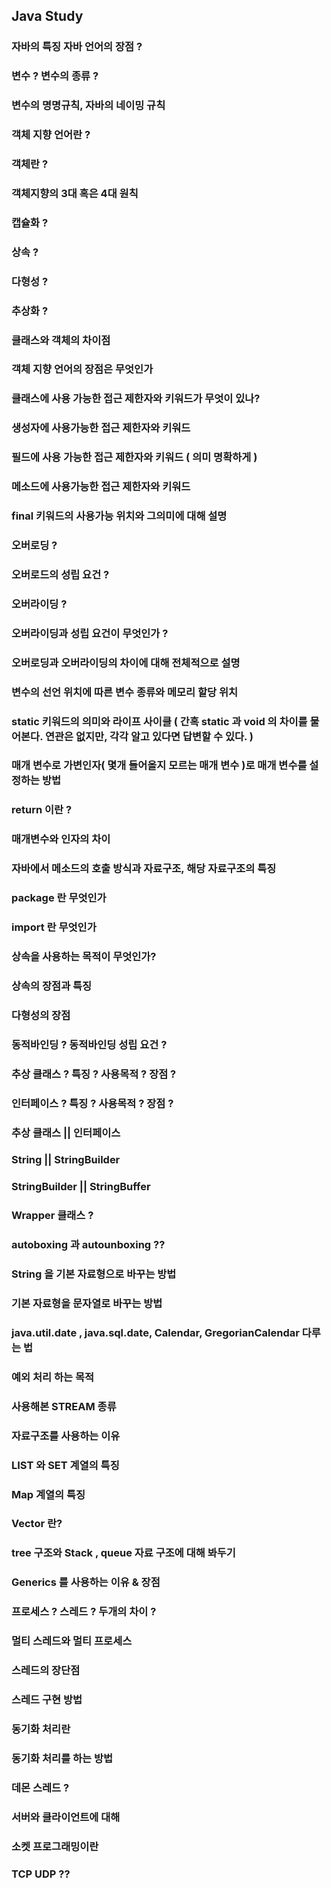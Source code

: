 ## Java Study

### 자바의 특징 자바 언어의 장점 ?

### 변수 ? 변수의 종류 ?

### 변수의 명명규칙, 자바의 네이밍 규칙

### 객체 지향 언어란 ?

### 객체란 ?

### 객체지향의 3대 혹은 4대 원칙

### 캡슐화 ?

### 상속 ?

### 다형성 ?

### 추상화 ?

### 클래스와 객체의 차이점

### 객체 지향 언어의 장점은 무엇인가

### 클래스에 사용 가능한 접근 제한자와 키워드가 무엇이 있나?

### 생성자에 사용가능한 접근 제한자와 키워드

### 필드에 사용 가능한 접근 제한자와 키워드 ( 의미 명확하게 )

### 메소드에 사용가능한 접근 제한자와 키워드

### final 키워드의 사용가능 위치와 그의미에 대해 설명

### 오버로딩 ?

### 오버로드의 성립 요건 ?

### 오버라이딩 ?

### 오버라이딩과 성립 요건이 무엇인가 ?

### 오버로딩과 오버라이딩의 차이에 대해 전체적으로 설명

### 변수의 선언 위치에 따른 변수 종류와 메모리 할당 위치

### static 키워드의 의미와 라이프 사이클 ( 간혹 static 과 void 의 차이를 물어본다. 연관은 없지만, 각각 알고 있다면 답변할 수 있다. )

### 매개 변수로 가변인자( 몇개 들어올지 모르는 매개 변수 )로 매개 변수를 설정하는 방법

### return 이란 ?

### 매개변수와 인자의 차이

### 자바에서 메소드의 호출 방식과 자료구조, 해당 자료구조의 특징

### package 란 무엇인가

### import 란 무엇인가

### 상속을 사용하는 목적이 무엇인가?

### 상속의 장점과 특징

### 다형성의 장점

### 동적바인딩 ? 동적바인딩 성립 요건 ?

### 추상 클래스 ? 특징 ? 사용목적 ? 장점 ?

### 인터페이스 ? 특징 ? 사용목적 ? 장점 ?

### 추상 클래스 || 인터페이스

### String || StringBuilder

### StringBuilder || StringBuffer

### Wrapper 클래스 ?

### autoboxing 과 autounboxing ??

### String 을 기본 자료형으로 바꾸는 방법

### 기본 자료형을 문자열로 바꾸는 방법

### java.util.date , java.sql.date, Calendar, GregorianCalendar 다루는 법

### 예외 처리 하는 목적

### 사용해본 STREAM 종류

### 자료구조를 사용하는 이유

### LIST 와 SET 계열의 특징

### Map 계열의 특징

### Vector 란?

### tree 구조와 Stack , queue 자료 구조에 대해 봐두기

### Generics 를 사용하는 이유 & 장점

### 프로세스 ? 스레드 ? 두개의 차이 ?

### 멀티 스레드와 멀티 프로세스

### 스레드의 장단점

### 스레드 구현 방법

### 동기화 처리란

### 동기화 처리를 하는 방법

### 데몬 스레드 ?

### 서버와 클라이언트에 대해

### 소켓 프로그래밍이란

### TCP UDP ??
